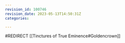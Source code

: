 ```yaml
---
revision_id: 100746
revision_date: 2023-05-13T14:50:31Z
categories:

---
```


#REDIRECT [[Tinctures of True Eminence#Goldencrown]]